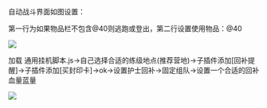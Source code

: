 自动战斗界面如图设置：

第一行为如果物品栏不包含@40则逃跑或登出，第二行设置使用物品：@40

![](/hzqst/CGAssistantJS/raw/master/img/25.png?raw=true)

加载 通用挂机脚本.js->自己选择合适的练级地点(推荐营地)->子插件添加[回补提醒]->子插件添加[买封印卡]->ok->设置护士回补->固定组队->设置一个合适的回补血量蓝量

![](/hzqst/CGAssistantJS/raw/master/img/26.png?raw=true)